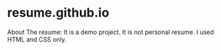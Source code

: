 # resume.github.io
About The resume: 
 It is a demo project. 
 It is not personal resume.
 I used HTML and CSS only.
